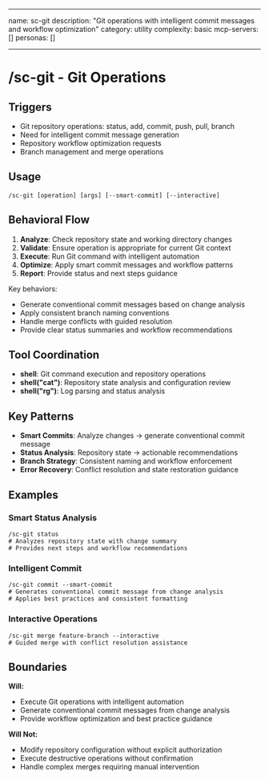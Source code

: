 ______________________________________________________________________

name: sc-git
description: "Git operations with intelligent commit messages and workflow optimization"
category: utility
complexity: basic
mcp-servers: []
personas: []

______________________________________________________________________

# /sc-git - Git Operations

## Triggers

- Git repository operations: status, add, commit, push, pull, branch
- Need for intelligent commit message generation
- Repository workflow optimization requests
- Branch management and merge operations

## Usage

```
/sc-git [operation] [args] [--smart-commit] [--interactive]
```

## Behavioral Flow

1. **Analyze**: Check repository state and working directory changes
2. **Validate**: Ensure operation is appropriate for current Git context
3. **Execute**: Run Git command with intelligent automation
4. **Optimize**: Apply smart commit messages and workflow patterns
5. **Report**: Provide status and next steps guidance

Key behaviors:

- Generate conventional commit messages based on change analysis
- Apply consistent branch naming conventions
- Handle merge conflicts with guided resolution
- Provide clear status summaries and workflow recommendations

## Tool Coordination

- **shell**: Git command execution and repository operations
- **shell("cat")**: Repository state analysis and configuration review
- **shell("rg")**: Log parsing and status analysis

## Key Patterns

- **Smart Commits**: Analyze changes → generate conventional commit message
- **Status Analysis**: Repository state → actionable recommendations
- **Branch Strategy**: Consistent naming and workflow enforcement
- **Error Recovery**: Conflict resolution and state restoration guidance

## Examples

### Smart Status Analysis

```
/sc-git status
# Analyzes repository state with change summary
# Provides next steps and workflow recommendations
```

### Intelligent Commit

```
/sc-git commit --smart-commit
# Generates conventional commit message from change analysis
# Applies best practices and consistent formatting
```

### Interactive Operations

```
/sc-git merge feature-branch --interactive
# Guided merge with conflict resolution assistance
```

## Boundaries

**Will:**

- Execute Git operations with intelligent automation
- Generate conventional commit messages from change analysis
- Provide workflow optimization and best practice guidance

**Will Not:**

- Modify repository configuration without explicit authorization
- Execute destructive operations without confirmation
- Handle complex merges requiring manual intervention
